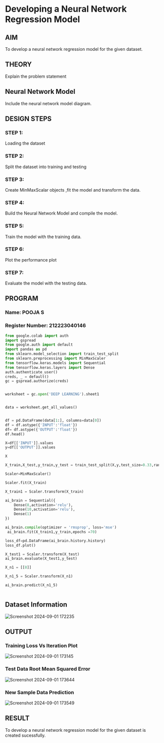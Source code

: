 # Developing a Neural Network Regression Model

## AIM

To develop a neural network regression model for the given dataset.

## THEORY

Explain the problem statement

## Neural Network Model

Include the neural network model diagram.

## DESIGN STEPS

### STEP 1:

Loading the dataset

### STEP 2:

Split the dataset into training and testing

### STEP 3:

Create MinMaxScalar objects ,fit the model and transform the data.

### STEP 4:

Build the Neural Network Model and compile the model.

### STEP 5:

Train the model with the training data.

### STEP 6:

Plot the performance plot

### STEP 7:

Evaluate the model with the testing data.

## PROGRAM
### Name: POOJA S
### Register Number: 212223040146
```python
from google.colab import auth
import gspread
from google.auth import default
import pandas as pd
from sklearn.model_selection import train_test_split
from sklearn.preprocessing import MinMaxScaler
from tensorflow.keras.models import Sequential
from tensorflow.keras.layers import Dense
auth.authenticate_user()
creds, _ = default()
gc = gspread.authorize(creds)


worksheet = gc.open('DEEP LEARNING').sheet1


data = worksheet.get_all_values()


df = pd.DataFrame(data[1:], columns=data[0])
df = df.astype({'INPUT':'float'})
df= df.astype({'OUTPUT':'float'})
df.head()

X=df[['INPUT']].values
y=df[['OUTPUT']].values

X

X_train,X_test,y_train,y_test = train_test_split(X,y,test_size=0.33,random_state=33)

Scaler=MinMaxScaler()

Scaler.fit(X_train)

X_train1 = Scaler.transform(X_train)

ai_brain = Sequential({
    Dense(8,activation='relu'),
    Dense(10,activation='relu'),
    Dense(1)
})

ai_brain.compile(optimizer = 'rmsprop', loss='mse')
 ai_brain.fit(X_train1,y_train,epochs =70)

loss_df=pd.DataFrame(ai_brain.history.history)
loss_df.plot()

X_test1 = Scaler.transform(X_test)
ai_brain.evaluate(X_test1,y_test)

X_n1 = [[8]]

X_n1_5 = Scaler.transform(X_n1)

ai_brain.predict(X_n1_5)



```
## Dataset Information

![Screenshot 2024-09-01 172235](https://github.com/user-attachments/assets/520efc8b-ca3b-4393-96a3-275d6c5126e7)


## OUTPUT

### Training Loss Vs Iteration Plot

![Screenshot 2024-09-01 173145](https://github.com/user-attachments/assets/e6282dab-6d8b-4328-911c-c7e163db4845)


### Test Data Root Mean Squared Error

![Screenshot 2024-09-01 173644](https://github.com/user-attachments/assets/5ccc6ac8-db22-4684-8863-37c51acf4813)


### New Sample Data Prediction

![Screenshot 2024-09-01 173549](https://github.com/user-attachments/assets/330c811f-160c-44f6-8447-84be6b1ca71a)


## RESULT

To develop a neural network regression model for the given dataset is created sucessfully.
